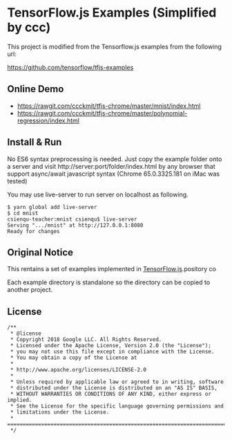 # TensorFlow.js Examples (Simplified by ccc)

This project is modified from the Tensorflow.js examples from the following url:

https://github.com/tensorflow/tfjs-examples

## Online Demo

* https://rawgit.com/ccckmit/tfjs-chrome/master/mnist/index.html
* https://rawgit.com/ccckmit/tfjs-chrome/master/polynomial-regression/index.html

## Install & Run

No ES6 syntax preprocessing is needed. Just copy the example folder onto a server and visit http://server:port/folder/index.html by any browser that support async/await javascript syntax (Chrome  65.0.3325.181 on iMac was tested)

You may use live-server to run server on localhost as following.

```
$ yarn global add live-server
$ cd mnist
csienqu-teacher:mnist csienqu$ live-server
Serving ".../mnist" at http://127.0.0.1:8080
Ready for changes
```

## Original Notice

This rentains a set of examples implemented in
[TensorFlow.js](http://js.tensorflow.org).pository co

Each example directory is standalone so the directory can be copied
to another project.

## License

```
/**
 * @license
 * Copyright 2018 Google LLC. All Rights Reserved.
 * Licensed under the Apache License, Version 2.0 (the "License");
 * you may not use this file except in compliance with the License.
 * You may obtain a copy of the License at
 *
 * http://www.apache.org/licenses/LICENSE-2.0
 *
 * Unless required by applicable law or agreed to in writing, software
 * distributed under the License is distributed on an "AS IS" BASIS,
 * WITHOUT WARRANTIES OR CONDITIONS OF ANY KIND, either express or implied.
 * See the License for the specific language governing permissions and
 * limitations under the License.
 * =============================================================================
 */

```